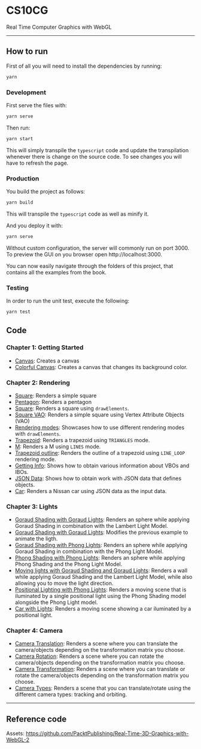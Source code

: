 # CS10CG

Real Time Computer Graphics with WebGL

---

## How to run

First of all you will need to install the dependencies by running:

```bash
yarn
```

### Development

First serve the files with:

```bash
yarn serve
```

Then run:

```bash
yarn start
```

This will simply transpile the `typescript` code and update the transpilation whenever there is change on the source code. To see changes you will have to refresh the page.

### Production

You build the project as follows:

```bash
yarn build
```

This will transpile the `typescript` code as well as minify it.

And you deploy it with:

```bash
yarn serve
```

Without custom configuration, the server will commonly run on port $3000$. To preview the GUI on you browser open http://localhost:3000.

You can now easily navigate through the folders of this project, that contains all the examples from the book.

### Testing

In order to run the unit test, execute the following:

```bash
yarn test
```

## Code

### Chapter 1: Getting Started

- [Canvas](./src/ch01/01/): Creates a canvas
- [Colorful Canvas](./src/ch01/01/): Creates a canvas that changes its background color.

### Chapter 2: Rendering

- [Square](./src/ch02/01/): Renders a simple square
- [Pentagon](./src/ch02/02/): Renders a pentagon
- [Square](./src/ch02/03/): Renders a square using `drawElements`.
- [Square VAO](./src/ch02/04/): Renders a simple square using Vertex Attribute Objects (VAO)
- [Rendering modes](./src/ch02/05/): Showcases how to use different rendering modes with `drawElements`.
- [Trapezoid](./src/ch02/06/): Renders a trapezoid using `TRIANGLES` mode.
- [M](./src/ch02/07/): Renders a M using `LINES` mode.
- [Trapezoid outline](./src/ch02/08/): Renders the outline of a trapezoid using `LINE_LOOP` rendering mode.
- [Getting Info](./src/ch02/09/): Shows how to obtain various information about VBOs and IBOs.
- [JSON Data](./src/ch02/10/): Shows how to obtain work with JSON data that defines objects.
- [Car](./src/ch02/11/): Renders a Nissan car using JSON data as the input data.

### Chapter 3: Lights

- [Goraud Shading with Goraud Lights](./src/ch03/01/): Renders an sphere while applying Goraud Shading in combination with the Lambert Light Model.
- [Goraud Shading with Goraud Lights](./src/ch03/02/): Modifies the previous example to animate the ligth.
- [Goraud Shading with Phong Lights](./src/ch03/03/): Renders an sphere while applying Goraud Shading in combination with the Phong Light Model.
- [Phong Shading with Phong Lights](./src/ch03/04/): Renders an sphere while applying Phong Shading and the Phong Light Model.
- [Moving lights with Goraud Shading and Goraud Lights](./src/ch03/05/): Renders a wall while applying Goraud Shading and the Lambert Light Model, while also allowing you to move the light direction.
- [Positional Lighting with Phong Lights](./src/ch03/06/): Renders a moving scene that is iluminated by a single positional light using the Phong Shading model alongside the Phong Light model.
- [Car with Lights](./src/ch03/07/): Renders a moving scene showing a car iluminated by a positional light.

### Chapter 4: Camera

- [Camera Translation](./src/ch04/01/): Renders a scene where you can translate the camera/objects depending on the transformation matrix you choose.
- [Camera Rotation](./src/ch04/02/): Renders a scene where you can rotate the camera/objects depending on the transformation matrix you choose.
- [Camera Transformation](./src/ch04/03/): Renders a scene where you can translate or rotate the camera/objects depending on the transformation matrix you choose.
- [Camera Types](./src/ch04/04/): Renders a scene that you can translate/rotate using the different camera types: tracking and orbiting.

---

## Reference code

Assets: https://github.com/PacktPublishing/Real-Time-3D-Graphics-with-WebGL-2
